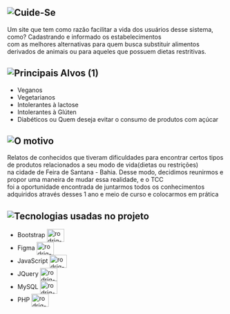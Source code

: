 
## ![Cuide-Se](https://user-images.githubusercontent.com/109808618/208780473-37954d1e-b124-4328-a031-655f5d6d78b7.png)
Um site que tem como razão facilitar a vida dos usuários desse sistema, como? Cadastrando e informado os estabelecimentos<br>com as melhores alternativas para quem busca substituir alimentos derivados de animais ou para aqueles que possuem dietas restritivas.

## ![Principais Alvos (1)](https://user-images.githubusercontent.com/109808618/208781368-65d5d793-0a99-4121-8d79-c45dedfc54de.png)

 * Veganos<br>
 * Vegetarianos<br>
 * Intolerantes à lactose<br>
 * Intolerantes à Glúten<br>
 * Diabéticos ou Quem deseja evitar o consumo de produtos com açúcar

## ![O motivo](https://user-images.githubusercontent.com/109808618/208782947-694a6151-e522-4479-aac1-d639767f4370.png)

Relatos de conhecidos que tiveram dificuldades para encontrar certos tipos de produtos relacionados a seu modo de vida(dietas ou restrições)<br> na cidade de Feira de Santana - Bahia. Desse modo, decidimos reunirmos e propor uma maneira de mudar essa realidade, e o TCC<br> foi a oportunidade encontrada de juntarmos todos os conhecimentos adquiridos através desses 1 ano e meio de curso e colocarmos em prática

## ![Tecnologias usadas no projeto](https://user-images.githubusercontent.com/109808618/208782980-e9ef8f2a-ad7a-4a69-9dfe-ad82dcaefdb9.png)

* Bootstrap <img align="center" alt="rodrig-Figma" height="30" width="40" src="https://cdn.jsdelivr.net/gh/devicons/devicon/icons/bootstrap/bootstrap-plain.svg">
* Figma <img align="center" alt="rodrig-Figma" height="30" width="40" src="https://cdn.jsdelivr.net/gh/devicons/devicon/icons/figma/figma-original.svg"><br>
* JavaScript <img align="center" alt="rodrig-Figma" height="30" width="40" src="https://cdn.jsdelivr.net/gh/devicons/devicon/icons/javascript/javascript-original.svg"><br>
* JQuery <img align="center" alt="rodrig-Figma" height="30" width="40" src="https://cdn.jsdelivr.net/gh/devicons/devicon/icons/jquery/jquery-original.svg"><br>
* MySQL <img align="center" alt="rodrig-Figma" height="30" width="40" src="https://cdn.jsdelivr.net/gh/devicons/devicon/icons/mysql/mysql-original.svg"><br>
* PHP <img align="center" alt="rodrig-Figma" height="30" width="40" src="https://cdn.jsdelivr.net/gh/devicons/devicon/icons/php/php-original.svg">
